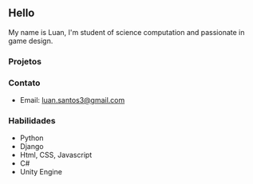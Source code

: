 ## Hello
My name is Luan, I'm student of science computation and passionate in game design.

### Projetos



### Contato

- Email: luan.santos3@gmail.com

### Habilidades

- Python
- Django
- Html, CSS, Javascript
- C#
- Unity Engine
